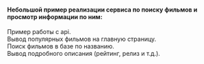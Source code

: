 #### Небольшой пример реализации сервиса по поиску фильмов и просмотр информации по ним:  

Пример работы с api.   
Вывод популярных фильмов на главную страницу.   
Поиск фильмов в базе по названию.   
Вывод подробного описания (рейтинг, релиз и т.д.).


